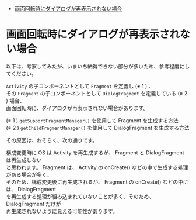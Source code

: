 <!-- TOC START min:1 max:3 link:true asterisk:false update:true -->
- [画面回転時にダイアログが再表示されない場合](#画面回転時にダイアログが再表示されない場合)
<!-- TOC END -->


# 画面回転時にダイアログが再表示されない場合

以下は、考察してみたが、いまいち納得できない部分が多いため、参考程度にしてください。

`Activity` の子コンポーネントとして `Fragment` を定義し (※ 1 ) 、  
その `Fragment` の子コンポーネントとして `DialogFragment` を定義している (※ 2 ) 場合、  
画面回転時に、ダイアログが再表示されない場合があります。

(※ 1 ) `getSupportFragmentManager()` を使用して Fragment を生成する方法  
(※ 2 ) `getChildFragmentManager()` を使用して DialogFragment を生成する方法

その原因は、おそらく、次の通りです。

構成変更時に OS は Activity を再生成するが、 Fragment と DialogFragment は再生成しない  
と思われます。 Fragment は、 Activity の onCreate() などの中で生成する処理がある場合が多く、  
そのため、構成変更後に再生成されるが、 Fragment の onCreate() などの中には、 DialogFragment  
を再生成する処理が組み込まれていないことが多く、そのため、 DialogFragment だけが  
再生成されないように見える可能性があります。
